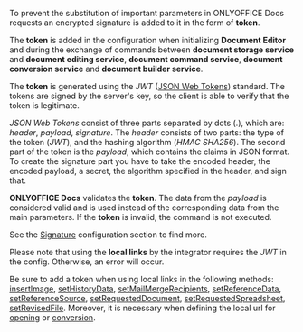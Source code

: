 To prevent the substitution of important parameters in ONLYOFFICE Docs requests an encrypted signature is added to it in the form of **token**.

The **token** is added in the configuration when initializing **Document Editor** and during the exchange of commands between **document storage service** and **document editing service**, **document command service**, **document conversion service** and **document builder service**.

The **token** is generated using the *JWT* ([JSON Web Tokens](https://jwt.io/)) standard. The tokens are signed by the server's key, so the client is able to verify that the token is legitimate.

*JSON Web Tokens* consist of three parts separated by dots (.), which are: *header*, *payload*, *signature*. The *header* consists of two parts: the type of the token (*JWT*), and the hashing algorithm (*HMAC SHA256*). The second part of the token is the *payload*, which contains the claims in JSON format. To create the signature part you have to take the encoded header, the encoded payload, a secret, the algorithm specified in the header, and sign that.

**ONLYOFFICE Docs** validates the **token**. The data from the *payload* is considered valid and is used instead of the corresponding data from the main parameters. If the **token** is invalid, the command is not executed.

See the [Signature](/editors/signature/) configuration section to find more.

Please note that using the **local links** by the integrator requires the *JWT* in the config. Otherwise, an error will occur.

Be sure to add a token when using local links in the following methods: [insertImage](/editors/methods#insertImage), [setHistoryData](/editors/methods#setHistoryData), [setMailMergeRecipients](/editors/methods#setMailMergeRecipients), [setReferenceData](/editors/methods#setReferenceData), [setReferenceSource](/editors/methods#setReferenceSource), [setRequestedDocument](/editors/methods#setRequestedDocument), [setRequestedSpreadsheet](/editors/methods#setRequestedSpreadsheet), [setRevisedFile](/editors/methods#setRevisedFile). Moreover, it is necessary when defining the local url for [opening](/editors/config/document#url) or [conversion](/editors/conversionapi#url).
